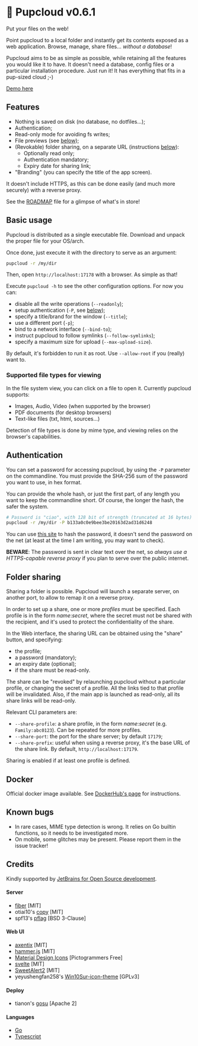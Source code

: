 # 🐶 Pupcloud v0.6.1

Put your files on the web!

Point pupcloud to a local folder and instantly get its contents exposed as a web application. Browse, manage, share
files... _without a database_!

Pupcloud aims to be as simple as possible, while retaining all the features you would like it to have. It doesn't need a
database, config files or a particular installation procedure. Just run it! It has everything that fits in a pup-sized
cloud ;-)

[Demo here](https://pupcloud.vercel.app/)

## Features

- Nothing is saved on disk (no database, no dotfiles...);
- Authentication;
- Read-only mode for avoiding fs writes;
- File previews (see [below](#auth));
- (Revokable) folder sharing, on a separate URL (instructions [below](#sharing)):
    - Optionally read only;
    - Authentication mandatory;
    - Expiry date for sharing link;
- "Branding" (you can specify the title of the app screen).

It doesn't include HTTPS, as this can be done easily (and much more securely) with a reverse proxy.

See the [ROADMAP](ROADMAP.md) file for a glimpse of what's in store!

## Basic usage

Pupcloud is distributed as a single executable file. Download and unpack the proper file for your OS/arch.

Once done, just execute it with the directory to serve as an argument:

```bash
pupcloud -r /my/dir
```

Then, open `http://localhost:17178` with a browser. As simple as that!

Execute `pupcloud -h` to see the other configuration options. For now you can:

- disable all the write operations (`--readonly`);
- setup authentication (`-P`, see [below](#auth));
- specify a title/brand for the window (`--title`);
- use a different port (`-p`);
- bind to a network interface (`--bind-to`);
- instruct pupcloud to follow symlinks (`--follow-symlinks`);
- specify a maximum size for upload (`--max-upload-size`).

By default, it's forbidden to run it as root. Use `--allow-root` if you (really) want to.

### Supported file types for viewing

In the file system view, you can click on a file to open it. Currently pupcloud supports:

- Images, Audio, Video (when supported by the browser)
- PDF documents (for desktop browsers)
- Text-like files (txt, html, sources...)

Detection of file types is done by mime type, and viewing relies on the browser's capabilities.

## <a name="auth"></a>Authentication

You can set a password for accessing pupcloud, by using the `-P` parameter on the commandline. You must provide the
SHA-256 sum of the password you want to use, in hex format.

You can provide the whole hash, or just the first part, of any length you want to keep the commandline short. Of course,
the longer the hash, the safer the system.

```bash
# Password is "ciao", with 128 bit of strength (truncated at 16 bytes)
pupcloud -r /my/dir -P b133a0c0e9bee3be20163d2ad31d6248
```

You can use [this site](https://emn178.github.io/online-tools/sha256.html) to hash the password, it doesn't send the
password on the net (at least at the time I am writing, you may want to check).

**BEWARE**: The password is sent in clear text over the net, so *always use a HTTPS-capable reverse proxy* if you plan
to serve over the public internet.

## <a name="sharing"></a>Folder sharing

Sharing a folder is possible. Pupcloud will launch a separate server, on another port, to allow to remap it on a reverse
proxy.

In order to set up a share, one or more *profiles* must be specified. Each profile is in the form *name*:*secret*, where
the secret must not be shared with the recipient, and it's used to protect the confidentiality of the share.

In the Web interface, the sharing URL can be obtained using the "share" button, and specifying:

- the profile;
- a password (mandatory);
- an expiry date (optional);
- if the share must be read-only.

The share can be "revoked" by relaunching pupcloud without a particular profile, or changing the secret of a profile.
All the links tied to that profile will be invalidated. Also, if the main app is launched as read-only, all its share
links will be read-only.

Relevant CLI parameters are:

- `--share-profile`: a share profile, in the form *name*:*secret* (e.g. `Family:abc0123`). Can be repeated for more
  profiles.
- `--share-port`: the port for the share server; by default `17179`;
- `--share-prefix`: useful when using a reverse proxy, it's the base URL of the share link. By
  default, `http://localhost:17179`.

Sharing is enabled if at least one profile is defined.

## Docker

Official docker image available. See [DockerHub's page](https://hub.docker.com/r/germanorizzo/pupcloud) for
instructions.

## Known bugs

- In rare cases, MIME type detection is wrong. It relies on Go builtin functions, so it needs to be investigated more.
- On mobile, some glitches may be present. Please report them in the issue tracker!

## Credits

Kindly supported by [JetBrains for Open Source development](https://jb.gg/OpenSourceSupport).

#### Server

- [fiber](https://gofiber.io/) [MIT]
- otiai10's [copy](https://github.com/otiai10/copy) [MIT]
- spf13's [pflag](https://github.com/spf13/pflag) [BSD 3-Clause]

#### Web UI

- [axentix](https://useaxentix.com/) [MIT]
- [hammer.js](https://github.com/hammerjs/hammer.js) [MIT]
- [Material Design Icons](https://materialdesignicons.com/) [Pictogrammers Free]
- [svelte](https://svelte.dev/) [MIT]
- [SweetAlert2](https://github.com/sweetalert2/sweetalert2) [MIT]
- yeyushengfan258's
  [Win10Sur-icon-theme](https://github.com/yeyushengfan258/Win10Sur-icon-theme) [GPLv3]

#### Deploy

- tianon's [gosu](https://github.com/tianon/gosu/) [Apache 2]

#### Languages

- [Go](https://go.dev)
- [Typescript](https://www.typescriptlang.org)
